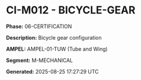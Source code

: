 # CI-M012 - BICYCLE-GEAR

**Phase:** 06-CERTIFICATION

**Description:** Bicycle gear configuration

**AMPEL:** AMPEL-01-TUW (Tube and Wing)

**Segment:** M-MECHANICAL

**Generated:** 2025-08-25 17:27:29 UTC
